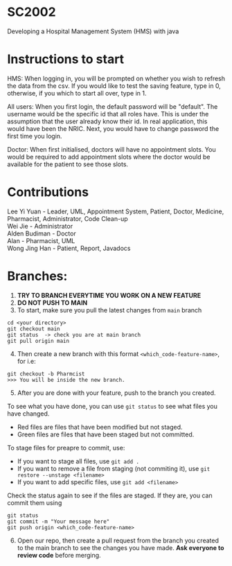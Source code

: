 # SC2002
Developing a Hospital Management System (HMS) with java

# Instructions to start
HMS:
When logging in, you will be prompted on whether you wish to refresh the data from the csv. If you would like to test the saving feature, type in 0, otherwise, if you which to start all over, type in 1. 

All users:
When you first login, the default password will be "default". The username would be the specific id that all roles have. This is under the assumption that the user already know their id. In real application, this would have been the NRIC. Next, you would have to change password the first time you login. 

Doctor:
When first initialised, doctors will have no appointment slots. You would be required to add appointment slots where the doctor would be available for the patient to see those slots. 

# Contributions
Lee Yi Yuan - Leader, UML, Appointment System, Patient, Doctor, Medicine, Pharmacist, Administrator, Code Clean-up  
Wei Jie - Administrator  
Alden Budiman - Doctor  
Alan - Pharmacist, UML  
Wong Jing Han - Patient, Report, Javadocs  

# Branches:
1. **TRY TO BRANCH EVERYTIME YOU WORK ON A NEW FEATURE**
2. **DO NOT PUSH TO MAIN**
3. To start, make sure you pull the latest changes from `main` branch
```
cd <your directory>
git checkout main
git status  -> check you are at main branch
git pull origin main
```

4. Then create a new branch with this format `<which_code-feature-name>`, for i.e: 
```
git checkout -b Pharmcist  
>>> You will be inside the new branch.
```

5. After you are done with your feature, push to the branch you created.

To see what you have done, you can use `git status` to see what files you have changed.
-  Red files are files that have been modified but not staged.
- Green files are files that have been staged but not committed.

To stage files for preapre to commit, use: 
- If you want to stage all files, use `git add .`
- If you want to remove a file from staging (not commiting it), use `git restore --unstage <filename>`
- If you want to add specific files, use `git add <filename>`

Check the status again to see if the files are staged. If they are, you can commit them using 

```
git status
git commit -m "Your message here"
git push origin <which_code-feature-name>
```

6. Open our repo, then create a pull request from the branch you created to the main branch to see the changes you have made. **Ask everyone to review code** before merging.
